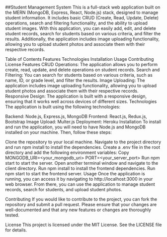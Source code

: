 ##Student Management System
This is a full-stack web application built on the MERN (MongoDB, Express, React, Node.js) stack, designed to manage student information. It includes basic CRUD (Create, Read, Update, Delete) operations, search and filtering functionality, and the ability to upload student images. With this application, you can easily add, edit, and delete student records, search for students based on various criteria, and filter the results. Additionally, the application includes image uploading functionality, allowing you to upload student photos and associate them with their respective records.

Table of Contents
Features
Technologies
Installation
Usage
Contributing
License
Features
CRUD Operations: The application allows you to perform create, read, update, and delete operations on student records.
Search and Filtering: You can search for students based on various criteria, such as name, ID, or grade level, and filter the results.
Image Uploading: The application includes image uploading functionality, allowing you to upload student photos and associate them with their respective records.
Responsive Design: The application is built with a responsive design, ensuring that it works well across devices of different sizes.
Technologies
The application is built using the following technologies:

Backend: Node.js, Express.js, MongoDB
Frontend: React.js, Redux.js, Bootstrap
Image Upload: Multer.js
Deployment: Heroku
Installation
To install and run the application, you will need to have Node.js and MongoDB installed on your machine. Then, follow these steps:

Clone the repository to your local machine.
Navigate to the project directory and run npm install to install the dependencies.
Create a .env file in the root directory and add the following environment variables:
Copy
MONGODB_URI=<your_mongodb_uri>
PORT=<your_server_port>
Run npm start to start the server.
Open another terminal window and navigate to the client directory.
Run npm install to install the frontend dependencies.
Run npm start to start the frontend server.
Usage
Once the application is running, you can access it by navigating to http://localhost:3000 in your web browser. From there, you can use the application to manage student records, search for students, and upload student photos.

Contributing
If you would like to contribute to the project, you can fork the repository and submit a pull request. Please ensure that your changes are well-documented and that any new features or changes are thoroughly tested.

License
This project is licensed under the MIT License. See the LICENSE file for details.
